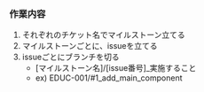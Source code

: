 ### 作業内容
1. それぞれのチケット名でマイルストーン立てる
2. マイルストーンごとに、issueを立てる
3. issueごとにブランチを切る  
   - [マイルストーン名]/[issue番号]_実施すること
   - ex) EDUC-001/#1_add_main_component
